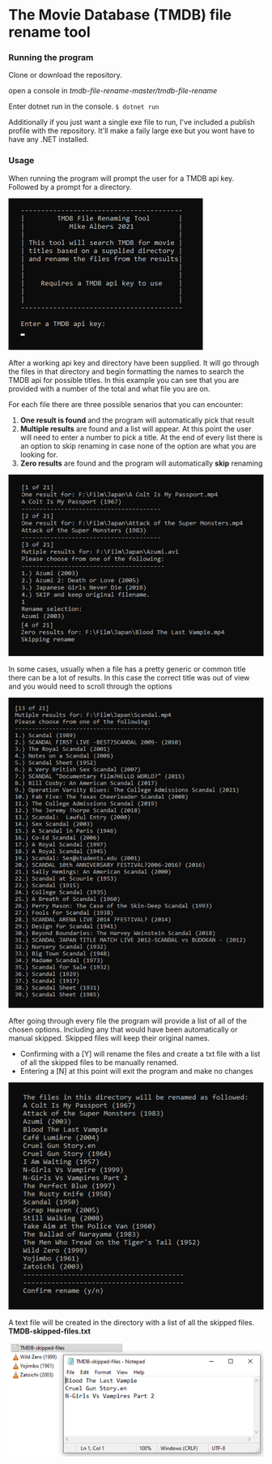 # The Movie Database (TMDB) file rename tool



### Running the program
Clone or download the repository.

open a console in _tmdb-file-rename-master/tmdb-file-rename_

Enter dotnet run in the console.
`$ dotnet run`

Additionally if you just want a single exe file to run, I've included a publish profile with the repository. It'll make a faily large exe but you wont have to have any .NET installed.

### Usage
When running the program will prompt the user for a TMDB api key. Followed by a prompt for a directory.

![header](tmdb-file-rename/images/tmdb-top.png)


After a working api key and directory have been supplied. It will go through the files in that directory and begin formatting the names to search the TMDB api for possible titles.
In this example you can see that you are provided with a number of the total and what file you are on. 

For each file there are three possible senarios that you can encounter:
1. **One result is found** and the program will automatically pick that result
1. **Multiple results** are found and a list will appear. At this point the user will need to enter a number to pick a title. At the end of every list there is an option to skip renaming in case none of the option are what you are looking for. 
1. **Zero results** are found and the program will automatically **skip** renaming

![basic example](tmdb-file-rename/images/tmdb-basic-example.png)

In some cases, usually when a file has a pretty generic or common title there can be a lot of results. In this case the correct title was out of view and you would need to scroll through the options

![long example](tmdb-file-rename/images/tmdb-long-example.png)

After going through every file the program will provide a list of all of the chosen options. Including any that would have been automatically or manual skipped. Skipped files will keep their original names.
* Confirming with a [Y] will rename the files and create a txt file with a list of all the skipped files to be manually renamed.
* Entering a [N] at this point will exit the program and make no changes

![confirm example](tmdb-file-rename/images/tmdb-confirm-example.png)

A text file will be created in the directory with a list of all the skipped files.
**TMDB-skipped-files.txt** 

![skipped files txt](tmdb-file-rename/images/tmdb-skipped-txt-example.png)
